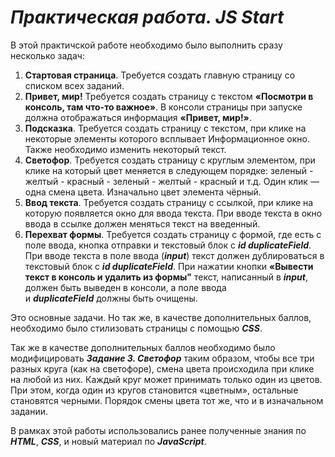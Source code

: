 # ***Практическая работа. JS Start***
В этой практичской работе необходимо было выполнить сразу несколько задач:
1. **Стартовая страница**. Требуется создать главную страницу со списком всех заданий.
2. **Привет, мир!** Требуется создать страницу с текстом **«Посмотри в консоль, там что-то важное»**. В консоли страницы при запуске должна отображаться информация **«Привет, мир!»**.
3. **Подсказка**. Требуется создать страницу с текстом, при клике на некоторые элементы которого всплывает Информационное окно. Также необходимо изменить некоторый текст.
4. **Светофор**. Требуется создать страницу с круглым элементом, при клике на который цвет меняется в следующем порядке: зеленый - желтый - красный - зеленый - желтый - красный и т.д. Один клик — одна смена цвета. Изначально цвет элемента чёрный.
5. **Ввод текста**. Требуется создать страницу с ссылкой, при клике на которую появляется окно для ввода текста. При вводе текста в окно ввода в ссылке должен меняться текст на введенный.
6. **Перехват формы**. Требуется создать страницу с формой, где есть с поле ввода, кнопка отправки и текстовый блок с ***id duplicateField***. При вводе текста в поле ввода (***input***) текст должен дублироваться в текстовый блок с ***id duplicateField***. При нажатии кнопки **«Вывести текст в консоль и удалить из формы"** текст, написанный в ***input***, должен быть выведен в консоли, а поле ввода и ***duplicateField*** должны быть очищены.

Это основные задачи. Но так же, в качестве дополнительных баллов, необходимо было стилизовать страницы с помощью ***CSS***. 

Так же в качестве дополнительных баллов необходимо было модифицировать ***Задание 3. Светофор*** таким образом, чтобы все три разных круга (как на светофоре), смена цвета происходила при клике на любой из них. Каждый круг может принимать только один из цветов. При этом, когда один из кругов становится «цветным», остальные становятся черными. Порядок смены цвета тот же, что и в изначальном задании. 

В рамках этой работы использовались ранее полученные знания по ***HTML***, ***CSS***, и новый материал по ***JavaScript***.